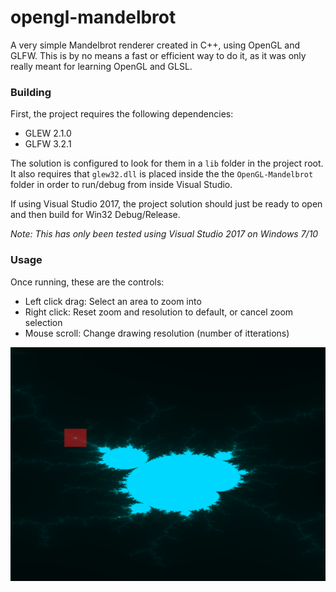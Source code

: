 # opengl-mandelbrot
A very simple Mandelbrot renderer created in C++, using OpenGL and GLFW. This is by no means a fast or efficient way to do it, as it was only really meant for learning OpenGL and GLSL.

### Building
First, the project requires the following dependencies:
- GLEW 2.1.0
- GLFW 3.2.1

The solution is configured to look for them in a `lib` folder in the project root. It also requires that `glew32.dll` is placed inside the the `OpenGL-Mandelbrot` folder in order to run/debug from inside Visual Studio.

If using Visual Studio 2017, the project solution should just be ready to open and then build for Win32 Debug/Release.

_Note: This has only been tested using Visual Studio 2017 on Windows 7/10_

### Usage
Once running, these are the controls:
- Left click drag: Select an area to zoom into
- Right click: Reset zoom and resolution to default, or cancel zoom selection
- Mouse scroll: Change drawing resolution (number of itterations)

![Screenshot](Media/Screenshot.png)